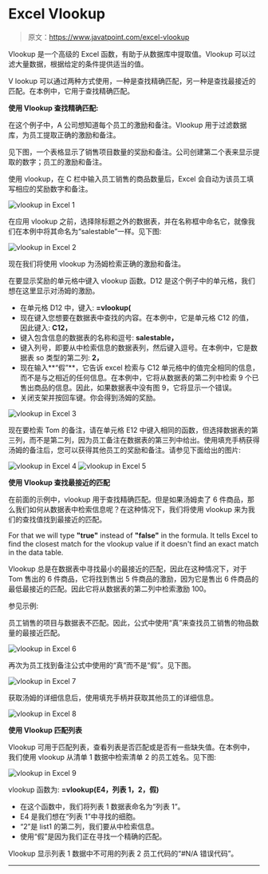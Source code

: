 # Excel Vlookup

> 原文：<https://www.javatpoint.com/excel-vlookup>

Vlookup 是一个高级的 Excel 函数，有助于从数据库中提取值。Vlookup 可以过滤大量数据，根据给定的条件提供适当的值。

V lookup 可以通过两种方式使用，一种是查找精确匹配，另一种是查找最接近的匹配。在本例中，它用于查找精确匹配。

**使用 Vlookup 查找精确匹配:**

在这个例子中，A 公司想知道每个员工的激励和备注。Vlookup 用于过滤数据库，为员工提取正确的激励和备注。

见下图，一个表格显示了销售项目数量的奖励和备注。公司创建第二个表来显示提取的数字；员工的激励和备注。

使用 vlookup，在 C 栏中输入员工销售的商品数量后，Excel 会自动为该员工填写相应的奖励数字和备注。

![vlookup in Excel 1](img/35703d00b66ffd279e40168083888e24.png)

在应用 vlookup 之前，选择除标题之外的数据表，并在名称框中命名它，就像我们在本例中将其命名为“salestable”一样。见下图:

![vlookup in Excel 2](img/ea90841c67d7160dcf316508721cf72d.png)

现在我们将使用 vlookup 为汤姆检索正确的激励和备注。

在要显示奖励的单元格中键入 vlookup 函数。D12 是这个例子中的单元格，我们想在这里显示对汤姆的激励。

*   在单元格 D12 中，键入: **=vlookup(**
*   现在键入您想要在数据表中查找的内容。在本例中，它是单元格 C12 的值，因此键入: **C12，**
*   键入包含信息的数据表的名称和逗号: **salestable，**
*   键入列号，即要从中检索信息的数据表列，然后键入逗号。在本例中，它是数据表 so 类型的第二列: **2，**
*   现在输入**“假”**，它告诉 excel 检索与 C12 单元格中的值完全相同的信息，而不是与之相近的任何信息。在本例中，它将从数据表的第二列中检索 9 个已售出商品的信息。因此，如果数据表中没有图 9，它将显示一个错误。
*   关闭支架并按回车键。你会得到汤姆的奖励。

![vlookup in Excel 3](img/2b246ca913725cb7aa7803eed68d7f3c.png)

现在要检索 Tom 的备注，请在单元格 E12 中键入相同的函数，但选择数据表的第三列，而不是第二列，因为员工备注在数据表的第三列中给出。使用填充手柄获得汤姆的备注后，您可以获得其他员工的奖励和备注。请参见下面给出的图片:

![vlookup in Excel 4](img/5d6bf9ee87d51a2d5f202dd3b9095e16.png) ![vlookup in Excel 5](img/4d3e2487ddffb10e030d58f9e0ea8a6c.png)

**使用 Vlookup 查找最接近的匹配**

在前面的示例中，vlookup 用于查找精确匹配。但是如果汤姆卖了 6 件商品，那么我们如何从数据表中检索信息呢？在这种情况下，我们将使用 vlookup 来为我们的查找值找到最接近的匹配。

For that we will type **"true"** instead of **"false"** in the formula. It tells Excel to find the closest match for the vlookup value if it doesn't find an exact match in the data table.

Vlookup 总是在数据表中寻找最小的最接近的匹配，因此在这种情况下，对于 Tom 售出的 6 件商品，它将找到售出 5 件商品的激励，因为它是售出 6 件商品的最低最接近的匹配。因此它将从数据表的第二列中检索激励 100。

参见示例:

员工销售的项目与数据表不匹配。因此，公式中使用“真”来查找员工销售的物品数量的最接近匹配。

![vlookup in Excel 6](img/048b7c326188690e370a4f05255a66b9.png)

再次为员工找到备注公式中使用的“真”而不是“假”。见下图。

![vlookup in Excel 7](img/a57e37accb36e5fbbcbfc759ddacac40.png)

获取汤姆的详细信息后，使用填充手柄并获取其他员工的详细信息。

![vlookup in Excel 8](img/0891e70b62df99d2ae296615fe19a457.png)

**使用 Vlookup 匹配列表**

Vlookup 可用于匹配列表，查看列表是否匹配或是否有一些缺失值。在本例中，我们使用 vlookup 从清单 1 数据中检索清单 2 的员工姓名。见下图:

![vlookup in Excel 9](img/547c40d33a2c1ba22d977a5cd856813a.png)

vlookup 函数为: **=vlookup(E4，列表 1，2，假)**

*   在这个函数中，我们将列表 1 数据表命名为“列表 1”。
*   E4 是我们想在“列表 1”中寻找的细胞。
*   “2”是 list1 的第二列，我们要从中检索信息。
*   使用“假”是因为我们正在寻找一个精确的匹配。

Vlookup 显示列表 1 数据中不可用的列表 2 员工代码的“#N/A 错误代码”。

* * *